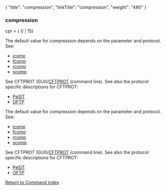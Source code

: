 {
    "title": "compression",
    "linkTitle": "compression",
    "weight": "480"
}<span id="compression"></span>

### compression

cpr = { 0 | 15}

The default value for compression depends on the parameter and protocol. See:

- [icomp](../icomp)
- [fcomp](../fcomp)
- [rcomp](../rcomp)
- [scomp](../scomp)

See CFTPROT (GUI)/[CFTPROT](../../../about_cftutil/configuring_cft_start_here/cftprot_command_line) (command line). See also the protocol specific descriptions for CFTPROT:

- [PeSIT](../../../../protocols_start_here/about_pesit/defining_cftprot_in_pesit)
- [OFTP](../../../../protocols_start_here/start_here_odette/processing_data)

The default value for compression depends on the parameter and protocol. See:

- [icomp](../icomp)
- [fcomp](../fcomp)
- [rcomp](../rcomp)
- [scomp](../scomp)

See CFTPROT (GUI)/[CFTPROT](../../../about_cftutil/configuring_cft_start_here/cftprot_command_line) (command line). See also the protocol specific descriptions for CFTPROT:

- [PeSIT](../../../../protocols_start_here/about_pesit/defining_cftprot_in_pesit)
- [OFTP](../../../../protocols_start_here/start_here_odette/processing_data)

[Return to Command index](../../)
